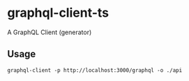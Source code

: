 # graphql-client-ts

A GraphQL Client (generator)

## Usage

`graphql-client -p http://localhost:3000/graphql -o ./api`
